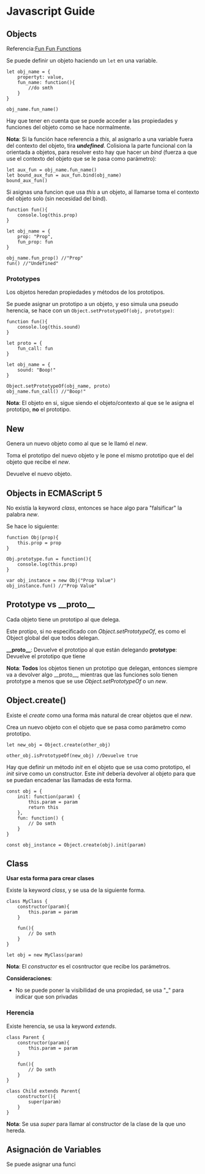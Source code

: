 # Javascript Guide

## Objects
Referencia:[Fun Fun Functions](https://www.youtube.com/playlist?list=PL0zVEGEvSaeHBZFy6Q8731rcwk0Gtuxub)

Se puede definir un objeto haciendo un `let` en una variable.

```
let obj_name = {
	propertyt: value,
	fun_name: function(){
		//do smth
	}
}

obj_name.fun_name()
```

Hay que tener en cuenta que se puede acceder a las propiedades y funciones del objeto como se hace normalmente.

**Nota**: Si la función hace referencia a *this*, al asignarlo a una variable fuera del contexto del objeto, tira ***undefined***.
Colisiona la parte funcional con la orientada a objetos, para resolver esto hay que hacer un *bind* (fuerza a que use el contexto del objeto que se le pasa como parámetro):

```
let aux_fun = obj_name.fun_name()
let bound_aux_fun = aux_fun.bind(obj_name)
bound_aux_fun()
```

Si asignas una funcion que usa *this* a un objeto, al llamarse toma el contexto del objeto solo (sin necesidad del bind).

```
function fun(){
	console.log(this.prop)
}

let obj_name = {
	prop: "Prop",
	fun_prop: fun
}

obj_name.fun_prop() //"Prop"
fun() //"Undefined"

```

### Prototypes

Los objetos heredan propiedades y métodos de los prototipos.

Se puede asignar un prototipo a un objeto, y eso simula una pseudo herencia, se hace con un `Object.setPrototypeOf(obj, prototype)`:

```
function fun(){
	console.log(this.sound)
}

let proto = {
	fun_call: fun
}

let obj_name = {
	sound: "Boop!"
}

Object.setPrototypeOf(obj_name, proto)
obj_name.fun_call() //"Boop!"
```

**Nota**: El objeto en si, sigue siendo el objeto/contexto al que se le asigna el prototipo, **no** el prototipo.

## New
Genera un nuevo objeto como al que se le llamó el *new*.

Toma el prototipo del nuevo objeto y le pone el mismo prototipo que el del objeto que recibe el *new*.

Devuelve el nuevo objeto.

## Objects in ECMAScript 5

No existía la keyword *class*, entonces se hace algo para "falsificar" la palabra *new*.

Se hace lo siguiente:

```
function Obj(prop){
	this.prop = prop
}

Obj.prototype.fun = function(){
	console.log(this.prop)
}

var obj_instance = new Obj("Prop Value")
obj_instance.fun() //"Prop Value"
```
## Prototype vs \_\_proto\_\_
Cada objeto tiene un prototipo al que delega.

Este protipo, si no especificado con *Object.setPrototypeOf*, es como el Object global del que todos delegan.

**\_\_proto\_\_**: Devuelve el prototipo al que están delegando
**prototype**: Devuelve el prototipo que tiene

**Nota**: **Todos** los objetos tienen un prototipo que delegan, entonces siempre va a devolver algo \_\_proto\_\_, mientras que las funciones solo tienen prototype a menos que se use *Object.setPrototypeOf* o un *new*.

## Object.create()
Existe el *create* como una forma más natural de crear objetos que el *new*.

Crea un nuevo objeto con el objeto que se pasa como parámetro como prototipo.

```
let new_obj = Object.create(other_obj)

other_obj.isPrototypeOf(new_obj) //Devuelve true
```

Hay que definir un método *init* en el objeto que se usa como prototipo, el *init* sirve como un constructor. Este *init* debería devolver al objeto para que se puedan encadenar las llamadas de esta forma.

```
const obj = {
	init: function(param) {
		this.param = param
		return this
	},
	fun: function() {
		// Do smth
	}
}

const obj_instance = Object.create(obj).init(param)
```

## Class
**Usar esta forma para crear clases**

Existe la keyword *class*, y se usa de la siguiente forma.

```
class MyClass {
	constructor(param){
		this.param = param
	}

	fun(){
		// Do smth
	}
}

let obj = new MyClass(param) 
```

**Nota**: El *constructor* es el cosntructor que recibe los parámetros.

**Consideraciones**:
* No se puede poner la visibilidad de una propiedad, se usa "\_" para indicar que son privadas

### Herencia
Existe herencia, se usa la keyword *extends*.

```
class Parent {
	constructor(param){
		this.param = param
	}
	
	fun(){
		// Do smth
	}
}

class Child extends Parent{
	constructor(){
		super(param)
	}
}
```

**Nota**: Se usa *super* para llamar al constructor de la clase de la que uno hereda.

## Asignación de Variables

Se puede asignar una funci